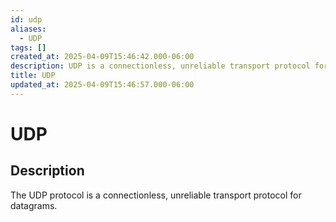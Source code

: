 ```yaml
---
id: udp
aliases:
  - UDP
tags: []
created_at: 2025-04-09T15:46:42.000-06:00
description: UDP is a connectionless, unreliable transport protocol for datagrams.
title: UDP
updated_at: 2025-04-09T15:46:57.000-06:00
---
```


# UDP

## Description

The UDP protocol is a connectionless, unreliable transport protocol for datagrams.
